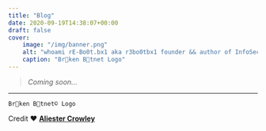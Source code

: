 ```yaml
---
title: "Blog"
date: 2020-09-19T14:38:07+00:00
draft: false
cover:
    image: "/img/banner.png"
    alt: "whoami rE-Bo0t.bx1 aka r3bo0tbx1 founder && author of InfoSec blog brokenbotnet.com Br🤖ken B🤖tnet"
    caption: "Br🤖ken B🤖tnet Logo"
---
```

>*Coming soon...*
---
`Br🤖ken B🤖tnet© Logo`

Credit ❤️ **[Aliester Crowley](https://www.youtube.com/AliesterCrowley)**